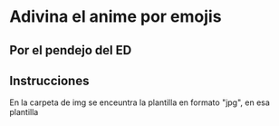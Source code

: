 <h1>Adivina el anime por emojis</h1>
<h2>Por el pendejo del ED</h2>
<h2>Instrucciones</h2>
<p>En la carpeta de img se enceuntra la plantilla en formato "jpg", en esa plantilla</p>

